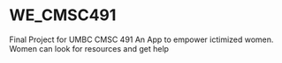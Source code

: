 # WE_CMSC491
Final Project for UMBC CMSC 491
An App to empower ictimized women. Women can look for resources and get help
